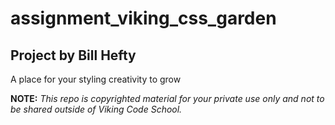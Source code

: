 assignment_viking_css_garden
============================

## Project by Bill Hefty

A place for your styling creativity to grow


**NOTE:** *This repo is copyrighted material for your private use only and not to be shared outside of Viking Code School.*

